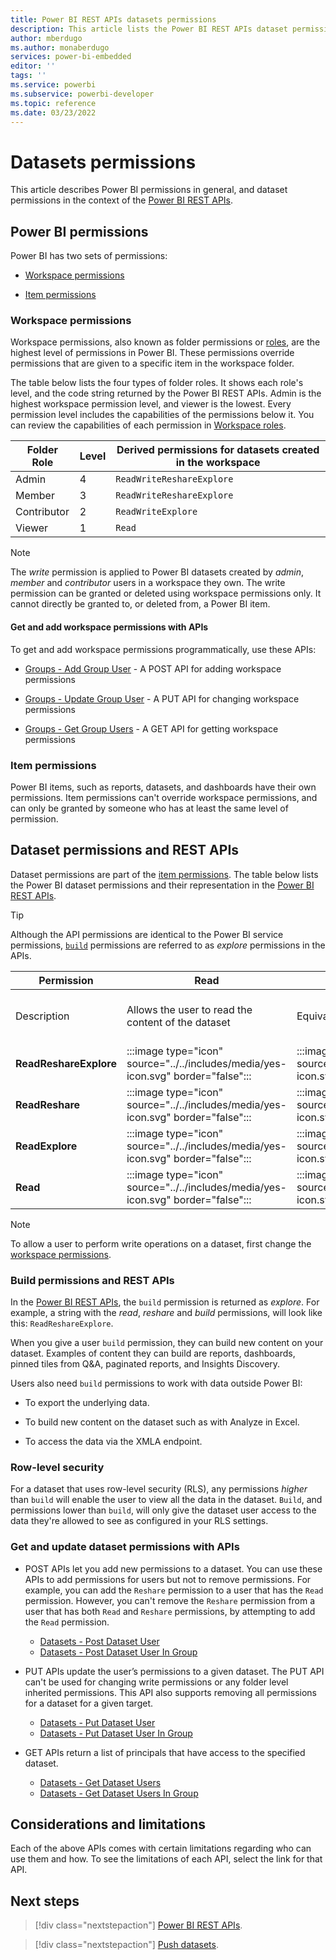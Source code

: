 ```yaml
---
title: Power BI REST APIs datasets permissions
description: This article lists the Power BI REST APIs dataset permissions
author: mberdugo
ms.author: monaberdugo
services: power-bi-embedded
editor: ''
tags: ''
ms.service: powerbi
ms.subservice: powerbi-developer
ms.topic: reference
ms.date: 03/23/2022
---
```


# Datasets permissions

This article describes Power BI permissions in general, and dataset permissions in the context of the [Power BI REST APIs](/rest/api/power-bi/).

## Power BI permissions

Power BI has two sets of permissions:

* [Workspace permissions](#workspace-permissions)

* [Item permissions](#item-permissions)

### Workspace permissions

Workspace permissions, also known as folder permissions or [roles](../../collaborate-share/service-roles-new-workspaces.md), are the highest level of permissions in Power BI. These permissions override permissions that are given to a specific item in the workspace folder.

The table below lists the four types of folder roles. It shows each role's level, and the code string returned by the Power BI REST APIs. Admin is the highest workspace permission level, and viewer is the lowest. Every permission level includes the capabilities of the permissions below it. You can review the capabilities of each permission in [Workspace roles](../../collaborate-share/service-roles-new-workspaces.md#workspace-roles).

|Folder Role |Level |Derived permissions for datasets created in the workspace |
|------------|------|--------------------------|
|Admin       |4     |`ReadWriteReshareExplore` |
|Member      |3     |`ReadWriteReshareExplore` |
|Contributor |2     |`ReadWriteExplore`        |
|Viewer      |1     |`Read`                    |

>[!NOTE]
>The *write* permission is applied to Power BI datasets created by *admin*, *member* and *contributor* users in a workspace they own. The write permission can be granted or deleted using workspace permissions only. It cannot directly be granted to, or deleted from, a Power BI item.

#### Get and add workspace permissions with APIs

To get and add workspace permissions programmatically, use these APIs:

* [Groups - Add Group User](/rest/api/power-bi/groups/add-group-user) - A POST API for adding workspace permissions

* [Groups - Update Group User](/rest/api/power-bi/groups/update-group-user) - A PUT API for changing workspace permissions

* [Groups - Get Group Users](/rest/api/power-bi/groups/get-group-users) - A GET API for getting workspace permissions

### Item permissions

Power BI items, such as reports, datasets, and dashboards have their own permissions. Item permissions can't override workspace permissions, and can only be granted by someone who has at least the same level of permission.

## Dataset permissions and REST APIs

Dataset permissions are part of the [item permissions](#item-permissions). The table below lists the Power BI dataset permissions and their representation in the [Power BI REST APIs](/rest/api/power-bi/).

>[!TIP]
>Although the API permissions are identical to the Power BI service permissions, [`build`](#build-permissions-and-rest-apis) permissions are referred to as *explore* permissions in the APIs.

|Permission             |Read     |Explore  |Reshare  |
|-----------------------|---------|---------|---------|
|Description            |Allows the user to read the content of the dataset|Equivalent to [build permissions](#build-permissions-and-rest-apis) |Allows the user to share the content of the dataset with other users who will get read, reshare, or explore permissions for it |
|**ReadReshareExplore** | :::image type="icon" source="../../includes/media/yes-icon.svg" border="false":::     |:::image type="icon" source="../../includes/media/yes-icon.svg" border="false":::       |:::image type="icon" source="../../includes/media/yes-icon.svg" border="false":::        |
|**ReadReshare**        |:::image type="icon" source="../../includes/media/yes-icon.svg" border="false":::        |:::image type="icon" source="../../includes/media/no-icon.svg" border="false":::      |:::image type="icon" source="../../includes/media/yes-icon.svg" border="false":::        |
|**ReadExplore**        |:::image type="icon" source="../../includes/media/yes-icon.svg" border="false":::        |:::image type="icon" source="../../includes/media/yes-icon.svg" border="false":::       |:::image type="icon" source="../../includes/media/no-icon.svg" border="false":::       |
|**Read**               |:::image type="icon" source="../../includes/media/yes-icon.svg" border="false":::        |:::image type="icon" source="../../includes/media/no-icon.svg" border="false":::      |:::image type="icon" source="../../includes/media/no-icon.svg" border="false":::       |

>[!NOTE]
>To allow a user to perform write operations on a dataset, first change the [workspace permissions](#workspace-permissions).

### Build permissions and REST APIs

In the [Power BI REST APIs](/rest/api/power-bi/), the `build` permission is returned as *explore*. For example, a string with the *read*, *reshare* and *build* permissions, will look like this: `ReadReshareExplore`.

When you give a user `build` permission, they can build new content on your dataset. Examples of content they can build are reports, dashboards, pinned tiles from Q&A, paginated reports, and Insights Discovery.

Users also need `build` permissions to work with data outside Power BI:

* To export the underlying data.

* To build new content on the dataset such as with Analyze in Excel.

* To access the data via the XMLA endpoint.

### Row-level security

For a dataset that uses row-level security (RLS), any permissions *higher* than `build` will enable the user to view all the data in the dataset. `Build`, and permissions lower than `build`, will only give the dataset user access to the data they're allowed to see as configured in your RLS settings.

### Get and update dataset permissions with APIs

* POST APIs let you add new permissions to a dataset. You can use these APIs to add permissions for users but not to remove permissions. For example, you can add the `Reshare` permission to a user that has the `Read` permission. However, you can't remove the `Reshare` permission from a user that has both `Read` and `Reshare` permissions, by attempting to add the `Read` permission.

  * [Datasets - Post Dataset User](/rest/api/power-bi/datasets/post-dataset-user)
  * [Datasets - Post Dataset User In Group](/rest/api/power-bi/datasets/post-dataset-user-in-group)

* PUT APIs update the user’s permissions to a given dataset. The PUT API can't be used for changing write permissions or any folder level inherited permissions. This API also supports removing all permissions for a dataset for a given target.

  * [Datasets - Put Dataset User](/rest/api/power-bi/datasets/put-dataset-user)
  * [Datasets - Put Dataset User In Group](/rest/api/power-bi/datasets/put-dataset-user-in-group)

* GET APIs return a list of principals that have access to the specified dataset.

  * [Datasets - Get Dataset Users](/rest/api/power-bi/datasets/get-dataset-users)
  * [Datasets - Get Dataset Users In Group](/rest/api/power-bi/datasets/get-dataset-users-in-group)

## Considerations and limitations

Each of the above APIs comes with certain limitations regarding who can use them and how. To see the limitations of each API, select the link for that API.

## Next steps

>[!div class="nextstepaction"]
>[Power BI REST APIs](/rest/api/power-bi/).

>[!div class="nextstepaction"]
>[Push datasets](/rest/api/power-bi/push-datasets).
